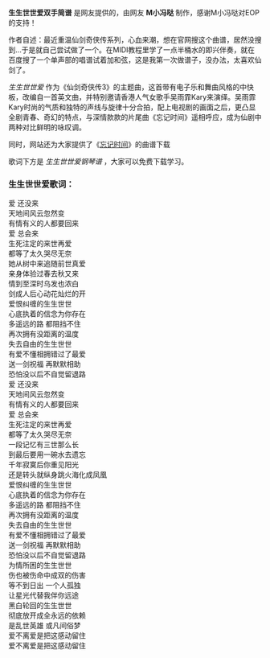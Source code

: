 

**生生世世爱双手简谱** 是网友提供的，由网友 **M小冯哒** 制作，感谢M小冯哒对EOP的支持！

作者自述：最近重温仙剑奇侠传系列，心血来潮，想在官网搜这个曲谱，居然没搜到…于是就自己尝试做了一个。在MIDI教程里学了一点半桶水的即兴伴奏，就在百度搜了一个单声部的唱谱试着加和弦，这是我第一次做谱子，没办法，太喜欢仙剑了。

_生生世世爱_
作为《仙剑奇侠传3》的主题曲，这首带有电子乐和舞曲风格的中快板，改编自一首英文曲，并特别邀请香港人气女歌手吴雨霏Kary来演绎。吴雨霏Kary时尚的气质和独特的声线与旋律十分合拍，配上电视剧的画面之后，更凸显全剧青春、奇幻的特点，与深情款款的片尾曲《忘记时间》遥相呼应，成为仙剧中两种对比鲜明的咏叹调。

同时，网站还为大家提供了《[忘记时间](Music-10193-忘记时间-仙剑奇侠传三片尾曲.html "忘记时间")》的曲谱下载

歌词下方是 _生生世世爱钢琴谱_ ，大家可以免费下载学习。

### 生生世世爱歌词：

爱 还没来  
天地间风云忽然变  
有情有义的人都要回来  
爱 总会来  
生死注定的来世再爱  
都等了太久哭尽无奈  
她从树中来追随前世真爱  
亲身体验过春去秋又来  
情到至深时乌发也浓白  
剑成人后心动花灿烂的开  
爱恨纠缠的生生世世  
心底执着的信念为你存在  
多遥远的路 都阻挡不住  
再次拥有没距离的温度  
失去自由的生生世世  
有爱不懂相拥错过了最爱  
送一剑祝福 再默默相助  
恐怕没以后不自觉留退路  
爱 还没来  
天地间风云忽然变  
有情有义的人都要回来  
爱 总会来  
生死注定的来世再爱  
都等了太久哭尽无奈  
一段记忆有三世那么长  
到最后要用一碗水去遗忘  
千年寂寞后你重见阳光  
还是转头就纵身跳火海化成凤凰  
爱恨纠缠的生生世世  
心底执着的信念为你存在  
多遥远的路 都阻挡不住  
再次拥有没距离的温度  
失去自由的生生世世  
有爱不懂相拥错过了最爱  
送一剑祝福 再默默相助  
恐怕没以后不自觉留退路  
为情所困的生生世世  
伤也被伤命中成双的伤害  
等不到日出 一个人孤独  
让星光代替我伴你远途  
黑白轮回的生生世世  
彻底放开成全永远的依赖  
是乱世英雄 或凡间俗梦  
爱不离爱是把这感动留住  
爱不离爱是把这感动留住

